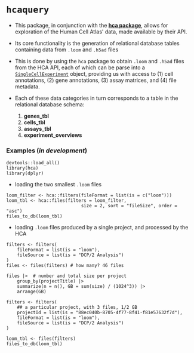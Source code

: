 # `hcaquery`
- This package, in conjunction with the  [**hca package**](https://bioconductor.org/packages/release/bioc/html/hca.html), allows
for exploration of the Human Cell Atlas' data, made available by their API.

- Its core functionality is the generation of relational database
tables containing data from `.loom` and `.h5ad` files

- This is done by using the `hca` package to obtain `.loom` and `.h5ad` files
from the HCA API, each of which can be parse into a
[`SingleCellExperiment`](https://bioconductor.org/packages/release/bioc/vignettes/SingleCellExperiment/inst/doc/intro.html) object, providing us with access to
(1) cell annotations, (2) gene annotations, (3) assay matrices,
and (4) file metadata.

- Each of these data categories in turn corresponds to a table in the relational
database schema:
    1. **genes_tbl**
    2. **cells_tbl**
    3. **assays_tbl**
    4. **experiment_overviews**

### Examples (*in development*)
```
devtools::load_all()
library(hca)
library(dplyr)
```
- loading the two smallest `.loom` files
```
loom_filter <- hca::filters(fileFormat = list(is = c("loom")))
loom_tbl <- hca::files(filters = loom_filter,
                            size = 2, sort = "fileSize", order = "asc")
files_to_db(loom_tbl)
```

- loading `.loom` files produced by a single project, and processed by the HCA
```{r}
filters <- filters(
    fileFormat = list(is = "loom"),
    fileSource = list(is = "DCP/2 Analysis")
)
files <- files(filters) # how many? 46 files

files |>  # number and total size per project
    group_by(projectTitle) |>
    summarize(n = n(), GB = sum(size) / (1024^3)) |>
    arrange(GB)

filters <- filters(
    ## a particular project, with 3 files, 1/2 GB
    projectId = list(is = "88ec040b-8705-4f77-8f41-f81e57632f7d"),
    fileFormat = list(is = "loom"),
    fileSource = list(is = "DCP/2 Analysis")
)

loom_tbl <- files(filters)
files_to_db(loom_tbl)
```
